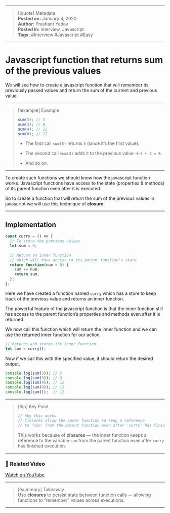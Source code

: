 
---

> [!quote] Metadata  
> **Posted on:** January 4, 2020  
> **Author:** Prashant Yadav  
> **Posted in:** Interview, Javascript  
> **Tags:** #Interview #Javascript #Easy

---

# Javascript function that returns sum of the previous values

We will see how to create a javascript function that will remember its previously passed values and return the sum of the current and previous value.

---

> [!example] Example
> 
> ```javascript
> sum(5); // 5
> sum(3); // 8
> sum(4); // 12
> sum(0); // 12
> ```
> 
> - The first call `sum(5)` returns `5` (since it’s the first value).
>     
> - The second call `sum(3)` adds it to the previous value → `5 + 3 = 8`.
>     
> - And so on.
>     

---

To create such functions we should know how the javascript function works. Javascript functions have access to the state (properties & methods) of its parent function even after it is executed.

So to create a function that will return the sum of the previous values in javascript we will use this technique of **closure**.

---

## Implementation

```javascript
const curry = () => {
  // To store the previous values
  let sum = 0;
  
  // Return an inner function 
  // Which will have access to its parent function's store
  return function(num = 0) {
    sum += num;
    return sum;
  };
};
```

Here we have created a function named `curry` which has a store to keep track of the previous value and returns an inner function.

The powerful feature of the javascript function is that the inner function still has access to the parent function’s properties and methods even after it is returned.

We now call this function which will return the inner function and we can use the returned inner function for our action.

```javascript
// Returns and stores the inner function.
let sum = curry();
```

Now if we call this with the specified value, it should return the desired output.

```javascript
console.log(sum(5)); // 5
console.log(sum(3)); // 8
console.log(sum(4)); // 12
console.log(sum(0)); // 12
console.log(sum());  // 12
```

---

> [!tip] Key Point
> 
> ```javascript
> // Why this works
> // Closures allow the inner function to keep a reference
> // to 'sum' from the parent function even after 'curry' has finished execution.
> ```
> 
> This works because of **closures** — the inner function keeps a reference to the variable `sum` from the parent function even after `curry` has finished execution.

---

### 🎥 Related Video

[Watch on YouTube](https://youtu.be/QJkltlNkmqs)

---

> [!summary] Takeaway  
> Use **closures** to persist state between function calls — allowing functions to “remember” values across executions.

---
